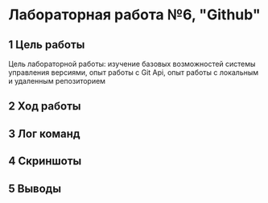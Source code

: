 # Лабораторная работа №6, "Github"

## 1 Цель работы
Цель лабораторной работы: изучение базовых возможностей системы управления версиями, опыт работы с Git Api, опыт работы с локальным и удаленным репозиторием

## 2 Ход работы

## 3 Лог команд

## 4 Скриншоты

## 5 Выводы